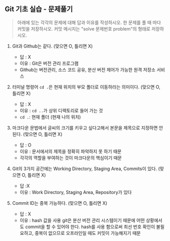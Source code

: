 ## Git 기초 실습 - 문제풀기

> 아래에 있는 각각의 문제에 대해 답과 이유를 작성하시오.
> 한 문제를 풀 때 마다 커밋을 저장하시오. 커밋 메시지는 "solve 문제번호 problem"의 형태로 저장하시오.



1. Git과 Github는 같다. (맞으면 O, 틀리면 X)

   - 답 : X
   - 이유 : Git은 버전 관리 프로그램 
   - Github는 버전관리, 소스 코드 공유, 분산 버전 제어가 가능한 원격 저장소 서비스

   

2. 터미널 명령어 `cd .`은 현재 위치의 부모 폴더로 이동하라는 의미이다. (맞으면 O, 틀리면 X)

   - 답 : X 
   - 이유 : `cd ..`가 상위 디렉토리로 들어 가는 것
   - `cd .`: 현재 폴더 (현재 나의 위치)



3. 마크다운 문법에서 글씨의 크기를 키우고 싶다고해서 본문을 제목으로 지정하면 안된다. (맞으면 O, 틀리면 X)
   - 답 : O
   - 이유 : 문서에서의 제목을 정확히 파악하지 못 하기 때문
   - 각각의 역할을 부여하는 것이 마크다운의 핵심이기 때문



4. Git의 3가지 공간에는 Working Directory, Staging Area, Commits이 있다. (맞으면 O, 틀리면 X)
   - 답 :X
   - 이유 : Work Directory, Staging Area, Repository가 있다



5. Commit ID는 중복 가능하다. (맞으면 O, 틀리면 X)
   - 답 : X
   - 이유 : hash 값을 사용 git은 분산 버전 관리 시스템이기 때문에 어떤 상황에서도 commit을 할 수 있어야 한다. hash를 사용 함으로써 최선 번호 확인이 불필요하고, 중복이 없으므로 오프라인일 때도 커밋이 가능해지기 때문